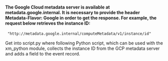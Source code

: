 #### The Google Cloud metadata server is available at metadata.google.internal. It is necessary to provide the header Metadata-Flavor: Google in order to get the response. For example, the request below retrieves the instance ID:

 ``` curl -H "Metadata-Flavor: Google" \
  "http://metadata.google.internal/computeMetadata/v1/instance/id"
```

Get into script.py where following Python script, which can be used with the xm_python module, collects the instance ID from the GCP metadata server and adds a field to the event record.
